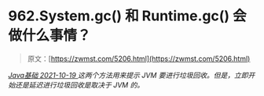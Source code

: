 <!--yml
category: 未分类
date: 0001-01-01 00:00:00
--->

# 962.System.gc() 和 Runtime.gc() 会做什么事情？

> 原文：[https://zwmst.com/5206.html](https://zwmst.com/5206.html)

   [ *Java基础* ](https://zwmst.com/java%e5%9f%ba%e7%a1%80)*[ <time datetime="2021-10-20T01:38:38+08:00"> 2021-10-19 </time> ](https://zwmst.com/5206.html)  这两个方法用来提示 JVM 要进行垃圾回收。但是，立即开始还是延迟进行垃圾回收是取决于 JVM 的。*